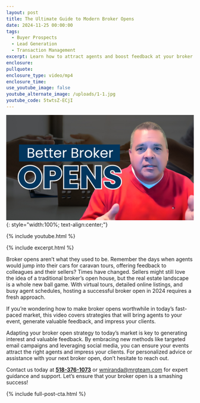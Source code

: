 ```yaml
---
layout: post
title: The Ultimate Guide to Modern Broker Opens
date: 2024-11-25 00:00:00
tags:
  - Buyer Prospects
  - Lead Generation
  - Transaction Management
excerpt: Learn how to attract agents and boost feedback at your broker opens.
enclosure:
pullquote:
enclosure_type: video/mp4
enclosure_time:
use_youtube_image: false
youtube_alternate_image: /uploads/1-1.jpg
youtube_code: 5twtsZ-ECjI
---
```

![](/uploads/1-1.jpg){: style="width:100%; text-align:center;"}

{% include youtube.html %}

{% include excerpt.html %}

Broker opens aren’t what they used to be. Remember the days when agents would jump into their cars for caravan tours, offering feedback to colleagues and their sellers? Times have changed. Sellers might still love the idea of a traditional broker’s open house, but the real estate landscape is a whole new ball game. With virtual tours, detailed online listings, and busy agent schedules, hosting a successful broker open in 2024 requires a fresh approach.

If you’re wondering how to make broker opens worthwhile in today’s fast-paced market, this video covers strategies that will bring agents to your event, generate valuable feedback, and impress your clients.<br>

Adapting your broker open strategy to today’s market is key to generating interest and valuable feedback. By embracing new methods like targeted email campaigns and leveraging social media, you can ensure your events attract the right agents and impress your clients. For personalized advice or assistance with your next broker open, don’t hesitate to reach out.

Contact us today at [**518-376-1073**](tel:%205183761073) or [wmiranda@mrgteam.com](mailto:wmiranda@mrgteam.com) for expert guidance and support. Let’s ensure that your broker open is a smashing success!

{% include full-post-cta.html %}
